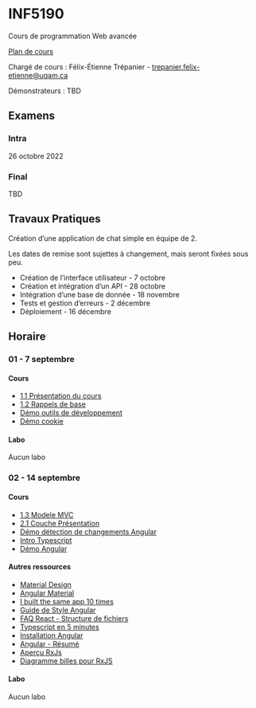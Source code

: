 # INF5190

Cours de programmation Web avancée

[Plan de cours](plan-de-cours.pdf)

Chargé de cours : Félix-Étienne Trépanier - trepanier.felix-etienne@uqam.ca

Démonstrateurs : TBD

## Examens

### Intra

26 octobre 2022

### Final

TBD

## Travaux Pratiques

Création d’une application de chat simple en équipe de 2.

Les dates de remise sont sujettes à changement, mais seront fixées sous peu.

- Création de l’interface utilisateur - 7 octobre
- Création et intégration d’un API - 28 octobre
- Intégration d’une base de donnée - 18 novembre
- Tests et gestion d’erreurs - 2 décembre
- Déploiement - 16 décembre

## Horaire

### 01 - 7 septembre

#### Cours

- [1.1 Présentation du cours](cours/01/1.1-présentation-du-cours.pdf)
- [1.2 Rappels de base](cours/01/1.2-rappels-de-base.pdf)
- [Démo outils de développement](https://gist.github.com/coderunner/9e4d9a12c966b1200a626bc1f56c9f38)
- [Démo cookie](https://github.com/coderunner/vigilant-octo-potato)

#### Labo

Aucun labo

### 02 - 14 septembre

#### Cours

- [1.3 Modele MVC](cours/02/1.3-patron-mvc.pdf)
- [2.1 Couche Présentation](cours/02/2.1-couche-pr%C3%A9sentation.pdf)
- [Démo détection de changements Angular](https://github.com/coderunner/ng-change-detect)
- [Intro Typescript](https://gist.github.com/coderunner/372f2a4af8c64a00a126648976831192)
- [Démo Angular](https://github.com/coderunner/angular-tuto)

#### Autres ressources

- [Material Design](https://material.io/)
- [Angular Material](https://material.angular.io/)
- [I built the same app 10 times](https://www.youtube.com/watch?v=cuHDQhDhvPE)
- [Guide de Style Angular](https://angular.io/guide/styleguide)
- [FAQ React - Structure de fichiers](https://fr.reactjs.org/docs/faq-structure.html)
- [Typescript en 5 minutes](https://www.typescriptlang.org/docs/handbook/typescript-in-5-minutes.html)
- [Installation Angular](https://angular.io/guide/setup-local)
- [Angular - Résumé](https://angular.io/guide/cheatsheet)
- [Aperçu RxJs](https://rxjs.dev/guide/overview)
- [Diagramme billes pour RxJS](https://rxmarbles.com/)

#### Labo

Aucun labo
